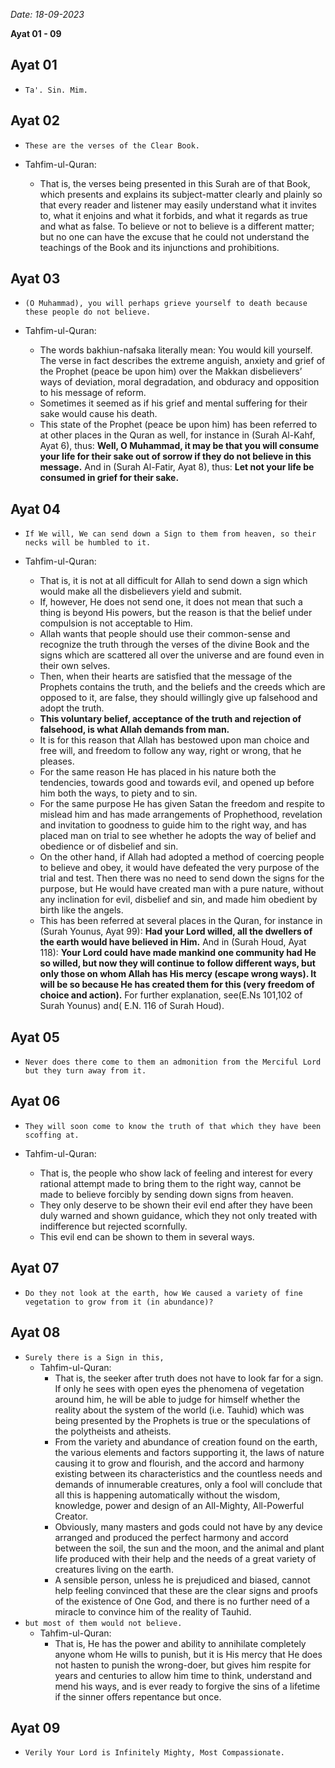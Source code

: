 *Date: 18-09-2023*

**Ayat 01 - 09**

## Ayat 01

- `Ta'. Sin. Mim.`

## Ayat 02

- `These are the verses of the Clear Book.`

- Tahfim-ul-Quran:
  - That is, the verses being presented in this Surah are of that Book, which presents and explains its subject-matter clearly and plainly so that every reader and listener may easily understand what it invites to, what it enjoins and what it forbids, and what it regards as true and what as false. To believe or not to believe is a different matter; but no one can have the excuse that he could not understand the teachings of the Book and its injunctions and prohibitions.

## Ayat 03

- `(O Muhammad), you will perhaps grieve yourself to death because these people do not believe.`

- Tahfim-ul-Quran:
  - The words bakhiun-nafsaka literally mean: You would kill yourself. The verse in fact describes the extreme anguish, anxiety and grief of the Prophet (peace be upon him) over the Makkan disbelievers’ ways of deviation, moral degradation, and obduracy and opposition to his message of reform.
  - Sometimes it seemed as if his grief and mental suffering for their sake would cause his death.
  - This state of the Prophet (peace be upon him) has been referred to at other places in the Quran as well, for instance in (Surah Al-Kahf, Ayat 6), thus: **Well, O Muhammad, it may be that you will consume your life for their sake out of sorrow if they do not believe in this message.** And in (Surah Al-Fatir, Ayat 8), thus: **Let not your life be consumed in grief for their sake.**


## Ayat 04

- `If We will, We can send down a Sign to them from heaven, so their necks will be humbled to it.`

- Tahfim-ul-Quran:
  - That is, it is not at all difficult for Allah to send down a sign which would make all the disbelievers yield and submit.
  - If, however, He does not send one, it does not mean that such a thing is beyond His powers, but the reason is that the belief under compulsion is not acceptable to Him.
  - Allah wants that people should use their common-sense and recognize the truth through the verses of the divine Book and the signs which are scattered all over the universe and are found even in their own selves. 
  - Then, when their hearts are satisfied that the message of the Prophets contains the truth, and the beliefs and the creeds which are opposed to it, are false, they should willingly give up falsehood and adopt the truth.
  - **This voluntary belief, acceptance of the truth and rejection of falsehood, is what Allah demands from man.**
  - It is for this reason that Allah has bestowed upon man choice and free will, and freedom to follow any way, right or wrong, that he pleases.
  - For the same reason He has placed in his nature both the tendencies, towards good and towards evil, and opened up before him both the ways, to piety and to sin.
  - For the same purpose He has given Satan the freedom and respite to mislead him and has made arrangements of Prophethood, revelation and invitation to goodness to guide him to the right way, and has placed man on trial to see whether he adopts the way of belief and obedience or of disbelief and sin.
  - On the other hand, if Allah had adopted a method of coercing people to believe and obey, it would have defeated the very purpose of the trial and test. Then there was no need to send down the signs for the purpose, but He would have created man with a pure nature, without any inclination for evil, disbelief and sin, and made him obedient by birth like the angels.
  - This has been referred at several places in the Quran, for instance in (Surah Younus, Ayat 99): **Had your Lord willed, all the dwellers of the earth would have believed in Him.** And in (Surah Houd, Ayat 118): **Your Lord could have made mankind one community had He so willed, but now they will continue to follow different ways, but only those on whom Allah has His mercy (escape wrong ways). It will be so because He has created them for this (very freedom of choice and action).** For further explanation, see(E.Ns 101,102 of Surah Younus) and( E.N. 116 of Surah Houd).


## Ayat 05

- `Never does there come to them an admonition from the Merciful Lord but they turn away from it.`

## Ayat 06

- `They will soon come to know the truth of that which they have been scoffing at.`

- Tahfim-ul-Quran:
  - That is, the people who show lack of feeling and interest for every rational attempt made to bring them to the right way, cannot be made to believe forcibly by sending down signs from heaven.
  - They only deserve to be shown their evil end after they have been duly warned and shown guidance, which they not only treated with indifference but rejected scornfully.
  - This evil end can be shown to them in several ways.

## Ayat 07

- `Do they not look at the earth, how We caused a variety of fine vegetation to grow from it (in abundance)?`

## Ayat 08 

- `Surely there is a Sign in this,`
  - Tahfim-ul-Quran:
    - That is, the seeker after truth does not have to look far for a sign. If only he sees with open eyes the phenomena of vegetation around him, he will be able to judge for himself whether the reality about the system of the world (i.e. Tauhid) which was being presented by the Prophets is true or the speculations of the polytheists and atheists.
    - From the variety and abundance of creation found on the earth, the various elements and factors supporting it, the laws of nature causing it to grow and flourish, and the accord and harmony existing between its characteristics and the countless needs and demands of innumerable creatures, only a fool will conclude that all this is happening automatically without the wisdom, knowledge, power and design of an All-Mighty, All-Powerful Creator.
    - Obviously, many masters and gods could not have by any device arranged and produced the perfect harmony and accord between the soil, the sun and the moon, and the animal and plant life produced with their help and the needs of a great variety of creatures living on the earth.
    - A sensible person, unless he is prejudiced and biased, cannot help feeling convinced that these are the clear signs and proofs of the existence of One God, and there is no further need of a miracle to convince him of the reality of Tauhid.
- `but most of them would not believe.`
  - Tahfim-ul-Quran:
    - That is, He has the power and ability to annihilate completely anyone whom He wills to punish, but it is His mercy that He does not hasten to punish the wrong-doer, but gives him respite for years and centuries to allow him time to think, understand and mend his ways, and is ever ready to forgive the sins of a lifetime if the sinner offers repentance but once.


## Ayat 09

- `Verily Your Lord is Infinitely Mighty, Most Compassionate.`
